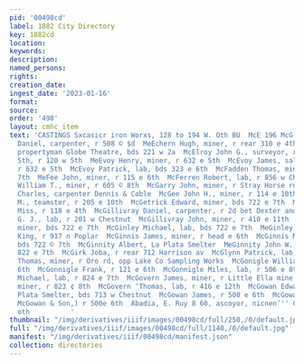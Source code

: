 ```yaml
---
pid: '00498cd'
label: 1882 City Directory
key: 1882cd
location: 
keywords: 
description: 
named_persons: 
rights: 
creation_date: 
ingest_date: '2023-01-16'
format: 
source: 
order: '498'
layout: cmhc_item
text: 'CASTINGS Sxcasicr iron Worxs, 128 to 194 W. Oth BU  McE 196 McG        McEachern
  Daniel, carpenter, r 508 © $d  MeEchern Hugh, miner, r rear 310 e 4th  McElroy David,
  propertyman Globe Theatre, bds 221 w 2a  McElroy John G., surveyor, room 8 108 e
  5th, r 120 w 5th  MeEvoy Henry, miner, r 632 e 5th  McEvoy James, saloon 630 e 5th,
  r 632 e 5th  McEvoy Patrick, lab, bds 323 e 6th  McFadden Thomas, miner, r 823 e
  7th  MeFee John, miner, r 115 e 6th  McFerren Robert, lab, r 856 w Chestnut  McGahan
  William T., miner, r 605 © 8th  McGarry John, miner, r Stray Horse rd east of Fryer  McGeady
  Charles, carpenter Dennis & Coble  McGee John H., miner, r 114 e 10th  MeGee William
  M., teamster, r 205 e 10th  McGetrick Edward, miner, bds 722 e 7th  McGill Clara
  Miss, r 118 e 4th  McGillivray Daniel, carpenter, r 2d bet Dexter and Washington  McGillivray
  G. J., lab, r 201 w Chestnut  McGillivray John, miner, r 410 e 11th  McGinley Edward,
  miner, bds 722 e 7th  McGinley Michael, lab, bds 722 e 7th  MeGinley M., clk John
  King, r 917 n Poplar  McGinnis James, miner, r head e 6th  McGinnis Matt, miner,
  bds 722 © 7th  McGinnity Albert, La Plata Smelter  MeGinnity John W., miner, bds
  822 e 7th  McGirk Joba, r rear 712 Harrison av  McGlynn Patrick, lab, 523 e 4th  MoGcnigal
  Thomas, miner, r Oro rd, opp Lake Co Sampling Works  McGonigle William, r 421 é
  6th  McGonnigle Frank, r 121 e 6th  McGonnigle Miles, lab, r 506 e 8th  McGourty
  Michael, lab, r 824 e 7th  McGovern James, miner, r Little Ella mine  McGovern James,
  miner, r 823 ¢ 8th  McGovern ‘Thomas, lab, r 416 e 12th  McGowan Edward, lab La
  Plata Smelter, bds 713 w Chestnut  McGowan James, r 500 e 6th  McGowan John, (J.
  McGowan & Son,) r 500e 6th  Abadia, E. Ruy 8 60, ascoyor, nicnen’'' 0 wie 108 We
  oth          '
thumbnail: "/img/derivatives/iiif/images/00498cd/full/250,/0/default.jpg"
full: "/img/derivatives/iiif/images/00498cd/full/1140,/0/default.jpg"
manifest: "/img/derivatives/iiif/00498cd/manifest.json"
collection: directories
---
```

